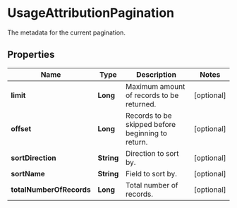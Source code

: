 # UsageAttributionPagination

The metadata for the current pagination.

## Properties

| Name                     | Type       | Description                                       | Notes      |
| ------------------------ | ---------- | ------------------------------------------------- | ---------- |
| **limit**                | **Long**   | Maximum amount of records to be returned.         | [optional] |
| **offset**               | **Long**   | Records to be skipped before beginning to return. | [optional] |
| **sortDirection**        | **String** | Direction to sort by.                             | [optional] |
| **sortName**             | **String** | Field to sort by.                                 | [optional] |
| **totalNumberOfRecords** | **Long**   | Total number of records.                          | [optional] |

